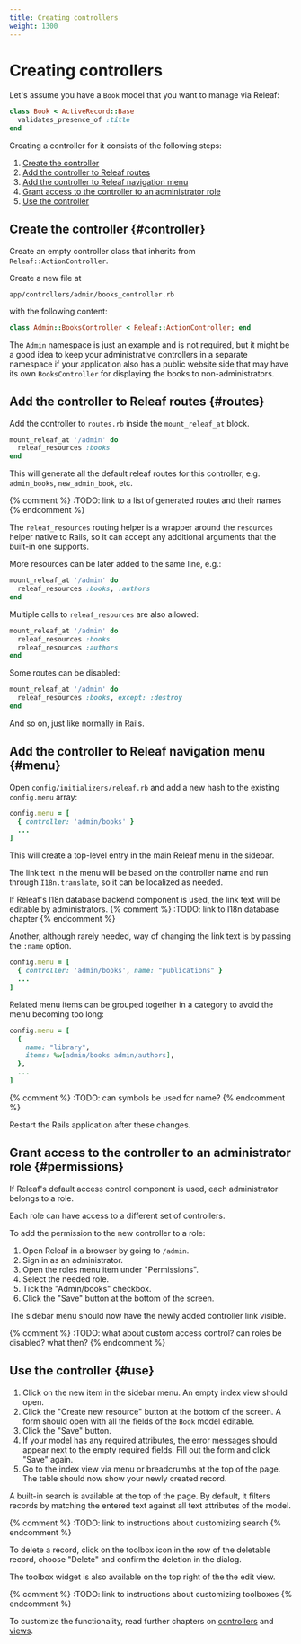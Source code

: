 ```yaml
---
title: Creating controllers
weight: 1300
---
```


# Creating controllers

Let's assume you have a `Book` model that you want to manage via Releaf:

```ruby
class Book < ActiveRecord::Base
  validates_presence_of :title
end
```

Creating a controller for it consists of the following steps:

1. [Create the controller](#controller)
2. [Add the controller to Releaf routes](#routes)
3. [Add the controller to Releaf navigation menu](#menu)
4. [Grant access to the controller to an administrator role](#permissions)
5. [Use the controller](#use)

## Create the controller {#controller}

Create an empty controller class that inherits from `Releaf::ActionController`.

Create a new file at

```
app/controllers/admin/books_controller.rb
```

with the following content:

```ruby
class Admin::BooksController < Releaf::ActionController; end
```

The `Admin` namespace is just an example and is not required, but it might be a good idea to keep your administrative controllers in a separate namespace if your application also has a public website side that may have its own `BooksController` for displaying the books to non-administrators.

## Add the controller to Releaf routes {#routes}

Add the controller to `routes.rb` inside the `mount_releaf_at` block.

```ruby
mount_releaf_at '/admin' do
  releaf_resources :books
end
```

This will generate all the default releaf routes for this controller, e.g. `admin_books`, `new_admin_book`, etc.

{% comment %} :TODO: link to a list of generated routes and their names {% endcomment %}

The `releaf_resources` routing helper is a wrapper around the `resources` helper native to Rails, so it can accept any additional arguments that the built-in one supports.

More resources can be later added to the same line, e.g.:

```ruby
mount_releaf_at '/admin' do
  releaf_resources :books, :authors
end
```

Multiple calls to `releaf_resources` are also allowed:

```ruby
mount_releaf_at '/admin' do
  releaf_resources :books
  releaf_resources :authors
end
```

Some routes can be disabled:

```ruby
mount_releaf_at '/admin' do
  releaf_resources :books, except: :destroy
end
```

And so on, just like normally in Rails.

## Add the controller to Releaf navigation menu {#menu}

Open `config/initializers/releaf.rb` and add a new hash to the existing `config.menu` array:

```ruby
config.menu = [
  { controller: 'admin/books' }
  ...
]
```


This will create a top-level entry in the main Releaf menu in the sidebar.

The link text in the menu will be based on the controller name and run through `I18n.translate`, so it can be localized as needed.

If Releaf's I18n database backend component is used, the link text will be editable by administrators.
{% comment %} :TODO: link to I18n database chapter {% endcomment %}

Another, although rarely needed, way of changing the link text is by passing the `:name` option.

```ruby
config.menu = [
  { controller: 'admin/books', name: "publications" }
  ...
]
```

Related menu items can be grouped together in a category to avoid the menu becoming too long:

```ruby
config.menu = [
  {
    name: "library",
    items: %w[admin/books admin/authors],
  },
  ...
]
```
{% comment %} :TODO: can symbols be used for name? {% endcomment %}

Restart the Rails application after these changes.

## Grant access to the controller to an administrator role {#permissions}

If Releaf's default access control component is used, each administrator belongs to a role.

Each role can have access to a different set of controllers.

To add the permission to the new controller to a role:

1. Open Releaf in a browser by going to `/admin`.
2. Sign in as an administrator.
3. Open the roles menu item under "Permissions".
4. Select the needed role.
5. Tick the "Admin/books" checkbox.
6. Click the "Save" button at the bottom of the screen.

The sidebar menu should now have the newly added controller link visible.

{% comment %} :TODO: what about custom access control? can roles be disabled? what then? {% endcomment %}

## Use the controller {#use}

1. Click on the new item in the sidebar menu. An empty index view should open.
2. Click the "Create new resource" button at the bottom of the screen. A form should open with all the fields of the `Book` model editable.
3. Click the "Save" button.
4. If your model has any required attributes, the error messages should appear next to the empty required fields. Fill out the form and click "Save" again.
5. Go to the index view via menu or breadcrumbs at the top of the page. The table should now show your newly created record.

A built-in search is available at the top of the page. By default, it filters records by matching the entered text against all text attributes of the model.

{% comment %} :TODO: link to instructions about customizing search {% endcomment %}

To delete a record, click on the toolbox icon in the row of the deletable record, choose "Delete" and confirm the deletion in the dialog.

The toolbox widget is also available on the top right of the the edit view.

{% comment %} :TODO: link to instructions about customizing toolboxes {% endcomment %}

To customize the functionality, read further chapters on [controllers](controllers.html) and [views](views.html).



















